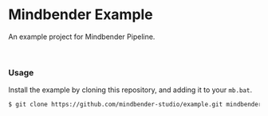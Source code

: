 # Mindbender Example

An example project for Mindbender Pipeline.

<br>

### Usage

Install the example by cloning this repository, and adding it to your `mb.bat`.

```bash
$ git clone https://github.com/mindbender-studio/example.git mindbender-example
```
